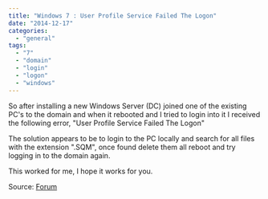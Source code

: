 ```yaml
---
title: "Windows 7 : User Profile Service Failed The Logon"
date: "2014-12-17"
categories: 
  - "general"
tags: 
  - "7"
  - "domain"
  - "login"
  - "logon"
  - "windows"
---
```


So after installing a new Windows Server (DC) joined one of the existing PC's to the domain and when it rebooted and I tried to login into it I received the following error, "User Profile Service Failed The Logon"

The solution appears to be to login to the PC locally and search for all files with the extension ".SQM", once found delete them all reboot and try logging in to the domain again.

This worked for me, I hope it works for you.

Source: [Forum](http://community.spiceworks.com/topic/88886-windows-7-user-profile-service-failed-the-logon)
